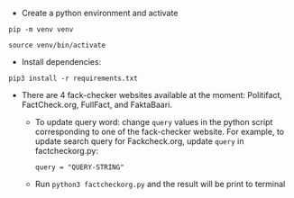 - Create a python environment and activate

```
pip -m venv venv

source venv/bin/activate
```

- Install dependencies:

```
pip3 install -r requirements.txt

```

- There are 4 fack-checker websites available at the moment: Politifact, FactCheck.org, FullFact, and FaktaBaari. 
    
    - To update query word: change `query` values in the python script corresponding to one of the fack-checker website. For example, to update search query for Fackcheck.org, update `query` in factcheckorg.py: 
    
        ```
        query = "QUERY-STRING" 
        ``` 
    - Run `python3 factcheckorg.py` and the result will be print to terminal
